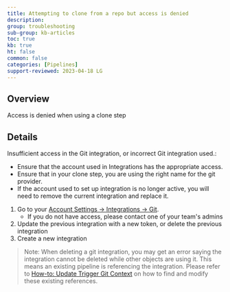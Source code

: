 ```yaml
---
title: Attempting to clone from a repo but access is denied
description: 
group: troubleshooting
sub-group: kb-articles
toc: true
kb: true
ht: false
common: false
categories: [Pipelines]
support-reviewed: 2023-04-18 LG
---
```


## Overview

Access is denied when using a clone step

## Details

Insufficient access in the Git integration, or incorrect Git integration
used.:

* Ensure that the account used in Integrations has the appropriate access.
* Ensure that in your clone step, you are using the right name for the git provider.
* If the account used to set up integration is no longer active, you will need to remove the current integration and replace it.

1. Go to your [Account Settings -> Integrations -> Git](https://g.codefresh.io/account-admin/account-conf/integration/git).  
    * If you do not have access, please contact one of your team's admins
2. Update the previous integration with a new token, or delete the previous integration
3. Create a new integration

> Note: When deleting a git integration, you may get an error saying the integration cannot be deleted while other objects are using it. This means an existing pipeline is referencing the integration. Please refer to [How-to: Update Trigger Git Context]({{site.baseurl}}/docs/kb/articles/update-trigger-git-context) on how to find and modify these existing references.
